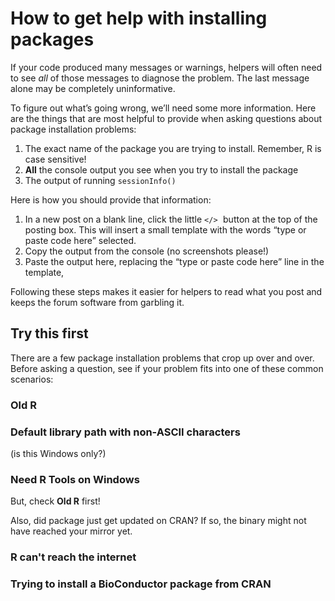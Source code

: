 [tips-code]: https://github.com/jcblum/community-faqs/blob/master/code-formatting_6246.md
[reprex]: reprex.md
[newbie]: reprex_newbie.md
[package]: reprex_package.md
[install]: reprex_install-packages.md
[shiny-cloud]: reprex_shiny_cloud.md
[data]: reprexdata_advanced.md
[dput]: reprexdata_dput.md
[datapasta]: reprexdata_datapasta.md
[readr]: reprexdata_readr.md
[remote]: reprexdata_remote.md

# How to get help with installing packages

If your code produced many messages or warnings, helpers will often need to see _all_ of those messages to diagnose the problem. The last message alone may be completely uninformative.

To figure out what’s going wrong, we’ll need some more information. Here are the things that are most helpful to provide when asking questions about package installation problems:

1. The exact name of the package you are trying to install. Remember, R is case sensitive!
1. **All** the console output you see when you try to install the package
1. The output of running `sessionInfo()`

Here is how you should provide that information:

1. In a new post on a blank line, click the little <kbd> `</>` </kbd> button at the top of the posting box. This will insert a small template with the words “type or paste code here” selected.
1. Copy the output from the console (no screenshots please!)
2. Paste the output here, replacing the “type or paste code here” line in the template,

Following these steps makes it easier for helpers to read what you post and keeps the forum software from garbling it.

## Try this first

There are a few package installation problems that crop up over and over. Before asking a question, see if your problem fits into one of these common scenarios:

### Old R

### Default library path with non-ASCII characters

(is this Windows only?)

### Need R Tools on Windows

But, check **Old R** first!

Also, did package just get updated on CRAN? If so, the binary might not have reached your mirror yet.

### R can't reach the internet

### Trying to install a BioConductor package from CRAN
